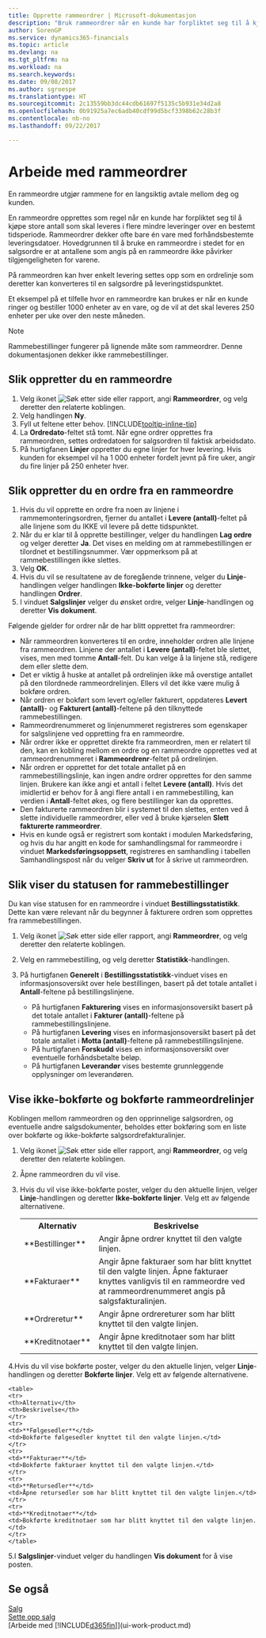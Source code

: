 ```yaml
---
title: Opprette rammeordrer | Microsoft-dokumentasjon
description: "Bruk rammeordrer når en kunde har forpliktet seg til å kjøpe store antall som skal leveres i flere mindre leveringer over en bestemt tidsperiode."
author: SorenGP
ms.service: dynamics365-financials
ms.topic: article
ms.devlang: na
ms.tgt_pltfrm: na
ms.workload: na
ms.search.keywords: 
ms.date: 09/08/2017
ms.author: sgroespe
ms.translationtype: HT
ms.sourcegitcommit: 2c13559bb3dc44cdb61697f5135c5b931e34d2a8
ms.openlocfilehash: 0b91925a7ec6adb40cdf99d5bcf3398b62c28b3f
ms.contentlocale: nb-no
ms.lasthandoff: 09/22/2017

---
```

# <a name="how-to-work-with-blanket-sales-orders"></a>Arbeide med rammeordrer
En rammeordre utgjør rammene for en langsiktig avtale mellom deg og kunden.

En rammeordre opprettes som regel når en kunde har forpliktet seg til å kjøpe store antall som skal leveres i flere mindre leveringer over en bestemt tidsperiode. Rammeordrer dekker ofte bare én vare med forhåndsbestemte leveringsdatoer. Hovedgrunnen til å bruke en rammeordre i stedet for en salgsordre er at antallene som angis på en rammeordre ikke påvirker tilgjengeligheten for varene.

På rammeordren kan hver enkelt levering settes opp som en ordrelinje som deretter kan konverteres til en salgsordre på leveringstidspunktet.

Et eksempel på et tilfelle hvor en rammeordre kan brukes er når en kunde ringer og bestiller 1000 enheter av en vare, og de vil at det skal leveres 250 enheter per uke over den neste måneden.

> [!NOTE]
> Rammebestillinger fungerer på lignende måte som rammeordrer. Denne dokumentasjonen dekker ikke rammebestillinger.

## <a name="to-create-a-blanket-sales-order"></a>Slik oppretter du en rammeordre  
1. Velg ikonet ![Søk etter side eller rapport](media/ui-search/search_small.png "Ikonet Søk etter side eller rapport"), angi **Rammeordrer**, og velg deretter den relaterte koblingen.  
2. Velg handlingen **Ny**.  
3. Fyll ut feltene etter behov. [!INCLUDE[tooltip-inline-tip](includes/tooltip-inline-tip_md.md)]
4.  La **Ordredato**-feltet stå tomt. Når egne ordrer opprettes fra rammeordren, settes ordredatoen for salgsordren til faktisk arbeidsdato.
5. På hurtigfanen **Linjer** oppretter du egne linjer for hver levering. Hvis kunden for eksempel vil ha 1&#160;000 enheter fordelt jevnt på fire uker, angir du fire linjer på 250 enheter hver.   

## <a name="to-create-a-sales-order-from-a-blanket-sales-order"></a>Slik oppretter du en ordre fra en rammeordre  

1.  Hvis du vil opprette en ordre fra noen av linjene i rammemonteringsordren, fjerner du antallet i **Levere (antall)**-feltet på alle linjene som du IKKE vil levere på dette tidspunktet.  
2.  Når du er klar til å opprette bestillinger, velger du handlingen **Lag ordre** og velger deretter **Ja**. Det vises en melding om at rammebestillingen er tilordnet et bestillingsnummer. Vær oppmerksom på at rammebestillingen ikke slettes.  
3.  Velg **OK**.  
4.  Hvis du vil se resultatene av de foregående trinnene, velger du **Linje**-handlingen velger handlingen **Ikke-bokførte linjer** og deretter handlingen **Ordrer**.  
5.  I vinduet **Salgslinjer** velger du ønsket ordre, velger **Linje**-handlingen og deretter **Vis dokument**.  

Følgende gjelder for ordrer når de har blitt opprettet fra rammeordrer:  

- Når rammeordren konverteres til en ordre, inneholder ordren alle linjene fra rammeordren. Linjene der antallet i **Levere (antall)**-feltet ble slettet, vises, men med tomme **Antall**-felt. Du kan velge å la linjene stå, redigere dem eller slette dem.  
- Det er viktig å huske at antallet på ordrelinjen ikke må overstige antallet på den tilordnede rammeordrelinjen. Ellers vil det ikke være mulig å bokføre ordren.  
- Når ordren er bokført som levert og/eller fakturert, oppdateres **Levert (antall)**- og **Fakturert (antall)**-feltene på den tilknyttede rammebestillingen.  
- Rammeordrenummeret og linjenummeret registreres som egenskaper for salgslinjene ved oppretting fra en rammeordre.  
- Når ordrer ikke er opprettet direkte fra rammeordren, men er relatert til den, kan en kobling mellom en ordre og en rammeordre opprettes ved at rammeordrenummeret i **Rammeordrenr**-feltet på ordrelinjen.  
- Når ordren er opprettet for det totale antallet på en rammebestillingslinje, kan ingen andre ordrer opprettes for den samme linjen. Brukere kan ikke angi et antall i feltet **Levere (antall)**. Hvis det imidlertid er behov for å angi flere antall i en rammebestilling, kan verdien i **Antall**-feltet økes, og flere bestillinger kan da opprettes.  
- Den fakturerte rammeordren blir i systemet til den slettes, enten ved å slette individuelle rammeordrer, eller ved å bruke kjørselen **Slett fakturerte rammeordrer**.  
- Hvis en kunde også er registrert som kontakt i modulen Markedsføring, og hvis du har angitt en kode for samhandlingsmal for rammeordre i vinduet **Markedsføringsoppsett**, registreres en samhandling i tabellen Samhandlingspost når du velger **Skriv ut** for å skrive ut rammeordren.

## <a name="to-view-the-status-of-a-blanket-purchase-order"></a>Slik viser du statusen for rammebestillinger  
Du kan vise statusen for en rammeordre i vinduet **Bestillingsstatistikk**. Dette kan være relevant når du begynner å fakturere ordren som opprettes fra rammebestillingen.  

1.  Velg ikonet ![Søk etter side eller rapport](media/ui-search/search_small.png "Ikonet Søk etter side eller rapport"), angi **Rammeordrer**, og velg deretter den relaterte koblingen.  
2.  Velg en rammebestilling, og velg deretter **Statistikk**-handlingen.  
3.  På hurtigfanen **Generelt** i **Bestillingsstatistikk**-vinduet vises en informasjonsoversikt over hele bestillingen, basert på det totale antallet i **Antall**-feltene på bestillingslinjene.  

    - På hurtigfanen **Fakturering** vises en informasjonsoversikt basert på det totale antallet i **Fakturer (antall)**-feltene på rammebestillingslinjene.  
    - På hurtigfanen **Levering** vises en informasjonsoversikt basert på det totale antallet i **Motta (antall)**-feltene på rammebestillingslinjene.  
    - På hurtigfanen **Forskudd** vises en informasjonsoversikt over eventuelle forhåndsbetalte beløp.  
    - På hurtigfanen **Leverandør** vises bestemte grunnleggende opplysninger om leverandøren.    

## <a name="to-view-unposted-and-posted-blanket-sales-order-lines"></a>Vise ikke-bokførte og bokførte rammeordrelinjer   
Koblingen mellom rammeordren og den opprinnelige salgsordren, og eventuelle andre salgsdokumenter, beholdes etter bokføring som en liste over bokførte og ikke-bokførte salgsordrefakturalinjer.  

1. Velg ikonet ![Søk etter side eller rapport](media/ui-search/search_small.png "Ikonet Søk etter side eller rapport"), angi **Rammeordrer**, og velg deretter den relaterte koblingen.
2. Åpne rammeordren du vil vise.
3. Hvis du vil vise ikke-bokførte poster, velger du den aktuelle linjen, velger **Linje**-handlingen og deretter **Ikke-bokførte linjer**. Velg ett av følgende alternativene.  

    <table>
    <tr>
    <th>Alternativ</th>
    <th>Beskrivelse</th>
    </tr>
    <tr>
    <td>**Bestillinger**</td>
    <td>Angir åpne ordrer knyttet til den valgte linjen.</td>
    </tr>
    <tr>
    <td>**Fakturaer**</td>
    <td>Angir åpne fakturaer som har blitt knyttet til den valgte linjen. Åpne fakturaer knyttes vanligvis til en rammeordre ved at rammeordrenummeret angis på salgsfakturalinjen.</td>
    </tr>
    <tr>
    <td>**Ordreretur**</td>
    <td>Angir åpne ordrereturer som har blitt knyttet til den valgte linjen.</td>
    </tr>
    <tr>
    <td>**Kreditnotaer**</td>
    <td>Angir åpne kreditnotaer som har blitt knyttet til den valgte linjen.</td>
    </tr>
    </table>
4.Hvis du vil vise bokførte poster, velger du den aktuelle linjen, velger **Linje**-handlingen og deretter **Bokførte linjer**. Velg ett av følgende alternativene.  

    <table>
    <tr>
    <th>Alternativ</th>
    <th>Beskrivelse</th>
    </tr>
    <tr>
    <td>**Følgesedler**</td>
    <td>Bokførte følgesedler knyttet til den valgte linjen.</td>
    </tr>
    <tr>
    <td>**Fakturaer**</td>
    <td>Bokførte fakturaer knyttet til den valgte linjen.</td>
    </tr>
    <tr>
    <td>**Retursedler**</td>
    <td>Åpne retursedler som har blitt knyttet til den valgte linjen.</td>
    </tr>
    <tr>
    <td>**Kreditnotaer**</td>
    <td>Bokførte kreditnotaer som har blitt knyttet til den valgte linjen.</td>
    </tr>
    </table>
5.I **Salgslinjer**-vinduet velger du handlingen **Vis dokument** for å vise posten.

## <a name="see-also"></a>Se også
[Salg](sales-manage-sales.md)  
[Sette opp salg](sales-setup-sales.md)  
[Arbeide med [!INCLUDE[d365fin](includes/d365fin_md.md)]](ui-work-product.md)

